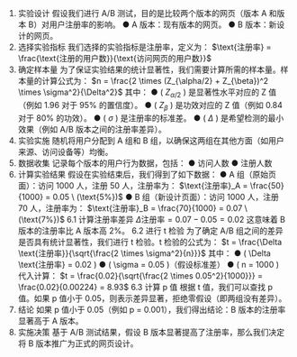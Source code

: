 1. 实验设计
假设我们进行 A/B 测试，目的是比较两个版本的网页（版本 A 和版本 B）对用户注册率的影响。
● A 版本：现有版本的网页。
● B 版本：新设计的网页。
2. 选择实验指标
我们选择的实验指标是注册率，定义为：
$\text{注册率} = \frac{\text{注册的用户数}}{\text{访问网页的用户数}}$
3. 确定样本量
为了保证实验结果的统计显著性，我们需要计算所需的样本量。样本量的计算公式为：
$n = \frac{2 \times (Z_{\alpha/2} + Z_{\beta})^2 \times \sigma^2}{\Delta^2}$
其中：
● ( $Z_{\alpha/2}$ ) 是显著性水平对应的 Z 值（例如 1.96 对于 95% 的置信度）。
● ( $Z_{\beta}$ ) 是功效对应的 Z 值（例如 0.84 对于 80% 的功效）。
● ( $\sigma$ ) 是注册率的标准差。
● ( $\Delta$ ) 是希望检测的最小效果（例如 A/B 版本之间的注册率差异）。
4. 实验实施
随机将用户分配到 A 组和 B 组，以确保这两组在其他方面（如用户来源、访问设备等）均衡。
5. 数据收集
记录每个版本的用户行为数据，包括：
● 访问人数
● 注册人数
6. 计算实验结果
假设在实验结束后，我们得到了如下数据：
● A 组（原始页面）：访问 1000 人，注册 50 人，注册率为：
$\text{注册率}_A = \frac{50}{1000} = 0.05 \ (\text{5%})$
● B 组（新设计页面）：访问 1000 人，注册 70 人，注册率为：
$\text{注册率}_B = \frac{70}{1000} = 0.07 \ (\text{7%})$
6.1 计算注册率差异
$\Delta \text{注册率} = 0.07 - 0.05 = 0.02$
这意味着 B 版本的注册率比 A 版本高 2%。
6.2 进行 t 检验
为了确定 A/B 组之间的差异是否具有统计显著性，我们进行 t 检验。t 检验的公式为：
$t = \frac{\Delta \text{注册率}}{\sqrt{\frac{2 \times \sigma^2}{n}}}$
其中：
● ( \Delta \text{注册率} = 0.02 )
● ( \sigma = 0.05 )（假设标准差）
● ( n = 1000 )
代入计算：
$t = \frac{0.02}{\sqrt{\frac{2 \times 0.05^2}{1000}}} = \frac{0.02}{0.00224} = 8.93$
6.3 计算 p 值
根据 t 值，我们可以查找 p 值。如果 p 值小于 0.05，则表示差异显著，拒绝零假设（即两组没有差异）。
7. 结论
如果 p 值小于 0.05（例如 p = 0.001），我们得出结论：B 版本的注册率显著高于 A 版本。
8. 实施决策
基于 A/B 测试结果，假设 B 版本显著提高了注册率，那么我们决定将 B 版本推广为正式的网页设计。
